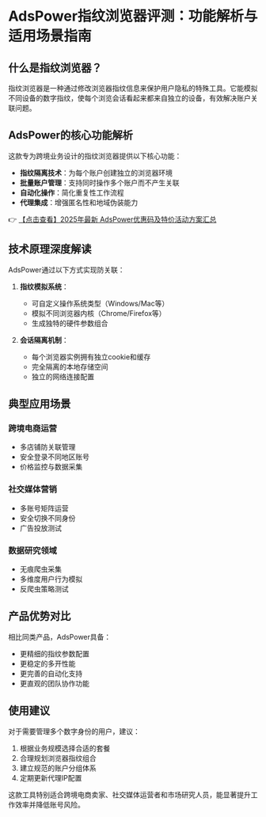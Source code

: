 # AdsPower指纹浏览器评测：功能解析与适用场景指南

## 什么是指纹浏览器？

指纹浏览器是一种通过修改浏览器指纹信息来保护用户隐私的特殊工具。它能模拟不同设备的数字指纹，使每个浏览会话看起来都来自独立的设备，有效解决账户关联问题。

## AdsPower的核心功能解析

这款专为跨境业务设计的指纹浏览器提供以下核心功能：

- **指纹隔离技术**：为每个账户创建独立的浏览器环境
- **批量账户管理**：支持同时操作多个账户而不产生关联
- **自动化操作**：简化重复性工作流程
- **代理集成**：增强匿名性和地域伪装能力

👉 [【点击查看】2025年最新 AdsPower优惠码及特价活动方案汇总](https://bit.ly/adspower_free)

## 技术原理深度解读

AdsPower通过以下方式实现防关联：

1. **指纹模拟系统**：
   - 可自定义操作系统类型（Windows/Mac等）
   - 模拟不同浏览器内核（Chrome/Firefox等）
   - 生成独特的硬件参数组合

2. **会话隔离机制**：
   - 每个浏览器实例拥有独立cookie和缓存
   - 完全隔离的本地存储空间
   - 独立的网络连接配置

## 典型应用场景

### 跨境电商运营
- 多店铺防关联管理
- 安全登录不同地区账号
- 价格监控与数据采集

### 社交媒体营销
- 多账号矩阵运营
- 安全切换不同身份
- 广告投放测试

### 数据研究领域
- 无痕爬虫采集
- 多维度用户行为模拟
- 反爬虫策略测试

## 产品优势对比

相比同类产品，AdsPower具备：

- 更精细的指纹参数配置
- 更稳定的多开性能
- 更完善的自动化支持
- 更直观的团队协作功能

## 使用建议

对于需要管理多个数字身份的用户，建议：
1. 根据业务规模选择合适的套餐
2. 合理规划浏览器指纹组合
3. 建立规范的账户分组体系
4. 定期更新代理IP配置

这款工具特别适合跨境电商卖家、社交媒体运营者和市场研究人员，能显著提升工作效率并降低账号风险。